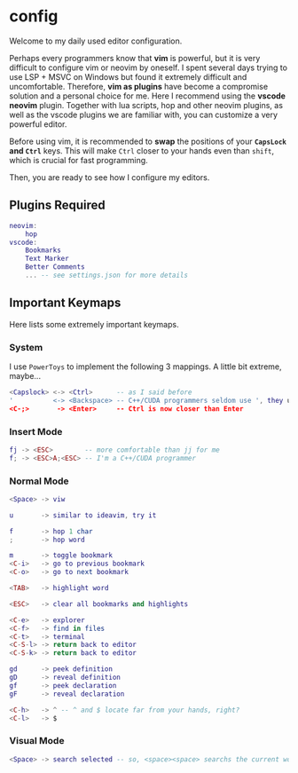 # config

Welcome to my daily used editor configuration.

Perhaps every programmers know that **vim** is powerful, but it is very difficult to configure vim or neovim by oneself. I spent several days trying to use LSP + MSVC on Windows but found it extremely difficult and uncomfortable. Therefore, **vim as plugins** have become a compromise solution and a personal choice for me. Here I recommend using the **vscode neovim** plugin. Together with lua scripts, hop and other neovim plugins, as well as the vscode plugins we are familiar with, you can customize a very powerful editor.

Before using vim, it is recommended to **swap** the positions of your **`CapsLock` and `Ctrl`** keys. This will make `Ctrl` closer to your hands even than `shift`, which is crucial for fast programming.

Then, you are ready to see how I configure my editors.



## Plugins Required

```lua
neovim:
	hop
vscode:
	Bookmarks
	Text Marker
	Better Comments
	... -- see settings.json for more details
```



## Important Keymaps

Here lists some extremely important keymaps.



### System

I use `PowerToys` to implement the following 3 mappings. A little bit extreme, maybe...

```lua
<Capslock> <-> <Ctrl>      -- as I said before
'          <-> <Backspace> -- C++/CUDA programmers seldom use ', they use "
<C-;>       -> <Enter>     -- Ctrl is now closer than Enter
```



### Insert Mode

```lua
fj -> <ESC>        -- more comfortable than jj for me
f; -> <ESC>A;<ESC> -- I'm a C++/CUDA programmer
```



### Normal Mode

```lua
<Space> -> viw

u       -> similar to ideavim, try it

f       -> hop 1 char
;       -> hop word

m       -> toggle bookmark
<C-i>   -> go to previous bookmark
<C-o>   -> go to next bookmark

<TAB>   -> highlight word

<ESC>   -> clear all bookmarks and highlights

<C-e>   -> explorer
<C-f>   -> find in files
<C-t>   -> terminal
<C-S-l> -> return back to editor
<C-S-k> -> return back to editor

gd      -> peek definition
gD      -> reveal definition
gf      -> peek declaration
gF      -> reveal declaration

<C-h>   -> ^ -- ^ and $ locate far from your hands, right?
<C-l>   -> $
```



### Visual Mode

```lua
<Space> -> search selected -- so, <space><space> searchs the current word
```

